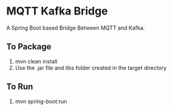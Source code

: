 MQTT Kafka Bridge
=================
A Spring Boot based Bridge Between MQTT and Kafka.

To Package
----------

1. mvn clean install
2. Use the .jar file and libs folder created in the target directory

To Run
------

1. mvn spring-boot:run
